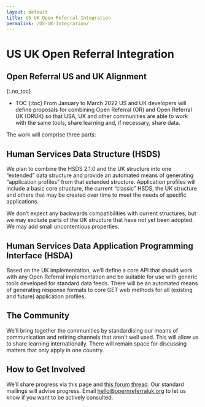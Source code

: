 ```yaml
---
layout: default
title: US UK Open Referral Integration
permalink: /US-UK-Integration/
---
```

# US UK Open Referral Integration

## Open Referral US and UK Alignment
{:.no_toc}
* TOC 
{:toc}
From January to March 2022 US and UK developers will define proposals for combining Open Referral (OR) and Open Referral UK (ORUK) so that USA, UK and other communities are able to work with the same tools, share learning and, if necessary, share data.

The work will comprise three parts:

## Human Services Data Structure (HSDS)
We plan to combine the HSDS 2.1.0 and the UK structure into one “extended” data structure and provide an automated means of generating “application profiles” from that extended structure. Application profiles will include a basic core structure, the current “classic” HSDS, the UK structure and others that may be created over time to meet the needs of specific applications.

We don’t expect any backwards compatibilities with current structures, but we may exclude parts of the UK structure that have not yet been adopted. We may add small uncontentious properties.

## Human Services Data Application Programming Interface (HSDA)
Based on the UK implementation, we’ll define a core API that should work with any Open Referral implementation and be suitable for use with generic tools developed for standard data feeds. There will be an automated means of generating response formats to core GET web methods for all (existing and future) application profiles.

## The Community
We’ll bring together the communities by standardising our means of communication and retiring channels that aren’t well used. This will allow us to share learning internationally. There will remain space for discussing matters that only apply in one country.

## How to Get Involved
We’ll share progress via this page and [this forum thread](https://forum.openreferraluk.org/t/closer-alignment-between-international-and-uk-data-structures/134). Our standard mailings will advise progress. Email hello@opernreferraluk.org to let us know if you want to be actively consulted.
